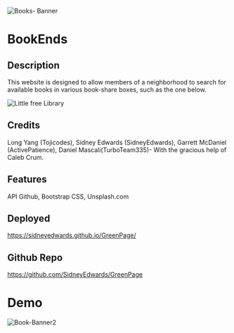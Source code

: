 ![Books- Banner](https://github.com/SidneyEdwards/GreenPage/assets/124628764/56f4c1cb-7a44-48cb-b364-0cf9a805b591)

# BookEnds
## Description
This website is designed to allow members of a neighborhood to search for available books in various book-share boxes, such as the one below. 

![Little free Library](https://github.com/SidneyEdwards/GreenPage/assets/124628764/94251d41-90e7-47f3-ac65-271a7a859ab1)

## Credits
Long Yang (Tojicodes), Sidney Edwards (SidneyEdwards), Garrett McDaniel (ActivePatience), Daniel Mascali(TurboTeam335)- With the gracious help of Caleb Crum.

## Features
API Github, Bootstrap CSS, Unsplash.com


## Deployed

https://sidneyedwards.github.io/GreenPage/

## Github Repo

https://github.com/SidneyEdwards/GreenPage

# Demo


![Book-Banner2](https://github.com/SidneyEdwards/GreenPage/assets/124628764/9be3686b-58bc-4f56-8041-734f3cf0f01a)
